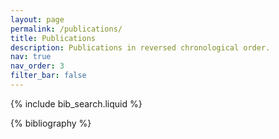 ```yaml
---
layout: page
permalink: /publications/
title: Publications
description: Publications in reversed chronological order.
nav: true
nav_order: 3
filter_bar: false
---
```


<!-- _pages/publications.md -->

<!-- Bibsearch Feature -->

{% include bib_search.liquid %}

<div class="publications">

{% bibliography %}

</div>
